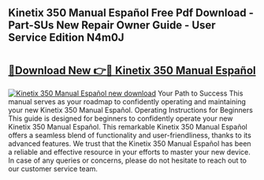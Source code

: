 ## Kinetix 350 Manual Español Free Pdf Download - Part-SUs New Repair Owner Guide - User Service Edition N4m0J

# <h2><a href="http://bc30361.oget.top/?id=Kinetix+350+Manual+Espa%c3%b1ol">🔗Download New 👉🔴 Kinetix 350 Manual Español</a></h2>

[![Kinetix 350 Manual Español new download](https://i.imgur.com/5g1atiW.png)](http://bc30361.oget.top/?id=Kinetix+350+Manual+Espa%c3%b1ol)
Your Path to Success This manual serves as your roadmap to confidently operating and maintaining your new Kinetix 350 Manual Español. Operating Instructions for Beginners This guide is designed for beginners to confidently operate your new Kinetix 350 Manual Español. This remarkable Kinetix 350 Manual Español offers a seamless blend of functionality and user-friendliness, thanks to its advanced features. We trust that the Kinetix 350 Manual Español has been a reliable and effective resource in your efforts to master your new device. In case of any queries or concerns, please do not hesitate to reach out to our customer service team.
